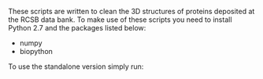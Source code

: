 These scripts are written to clean the 3D structures of proteins deposited at the RCSB data bank. To make use of these scripts you need to install Python 2.7 and the packages listed below:

* numpy
* biopython

To use the standalone version simply run:
``` py